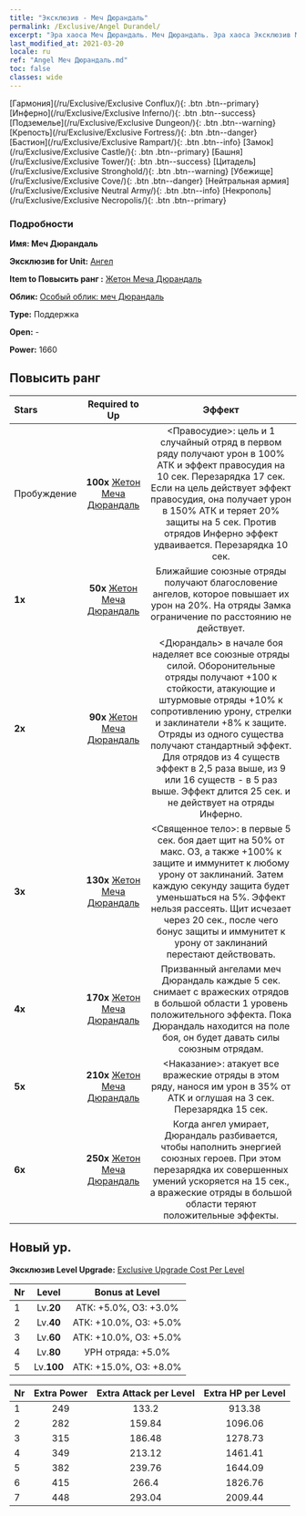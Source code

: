 ```yaml
---
title: "Эксклюзив - Меч Дюрандаль"
permalink: /Exclusive/Angel Durandel/
excerpt: "Эра хаоса Меч Дюрандаль. Меч Дюрандаль. Эра хаоса Эксклюзив Меч Дюрандаль. Ангел Эксклюзив."
last_modified_at: 2021-03-20
locale: ru
ref: "Angel Меч Дюрандаль.md"
toc: false
classes: wide
---
```

 [Гармония](/ru/Exclusive/Exclusive Conflux/){: .btn .btn--primary} [Инферно](/ru/Exclusive/Exclusive Inferno/){: .btn .btn--success} [Подземелье](/ru/Exclusive/Exclusive Dungeon/){: .btn .btn--warning} [Крепость](/ru/Exclusive/Exclusive Fortress/){: .btn .btn--danger} [Бастион](/ru/Exclusive/Exclusive Rampart/){: .btn .btn--info} [Замок](/ru/Exclusive/Exclusive Castle/){: .btn .btn--primary} [Башня](/ru/Exclusive/Exclusive Tower/){: .btn .btn--success} [Цитадель](/ru/Exclusive/Exclusive Stronghold/){: .btn .btn--warning} [Убежище](/ru/Exclusive/Exclusive Cove/){: .btn .btn--danger} [Нейтральная армия](/ru/Exclusive/Exclusive Neutral Army/){: .btn .btn--info} [Некрополь](/ru/Exclusive/Exclusive Necropolis/){: .btn .btn--primary} 

### Подробности
 **Имя: Меч Дюрандаль** 

 **Эксклюзив for Unit:** [Ангел](/ru/units/Angel/) 

 **Item to Повысить ранг :** [Жетон Меча Дюрандаль](/ru/Items/con_973/)

 **Облик:** [Особый облик: меч Дюрандаль](/ru/Items/con_641/)

 **Type:** Поддержка

 **Open:** -

 **Power:** 1660

## Повысить ранг 

  |     Stars    |  Required to Up | Эффект |
  |:-------------|:---------------:|:---------------:|
  |  Пробуждение  | **100x** [Жетон Меча Дюрандаль](/ru/Items/con_973/) | <Правосудие>: цель и 1 случайный отряд в первом ряду получают урон в 100% АТК и эффект правосудия на 10 сек. Перезарядка 17 сек. Если на цель действует эффект правосудия, она получает урон в 150% АТК и теряет 20% защиты на 5 сек. Против отрядов Инферно эффект удваивается. Перезарядка 10 сек. |
  | **1x** <i class="fas fa-star"/> | **50x** [Жетон Меча Дюрандаль](/ru/Items/con_973/) | Ближайшие союзные отряды получают благословение ангелов, которое повышает их урон на 20%. На отряды Замка ограничение по расстоянию не действует. |
  | **2x** <i class="fas fa-star"/> | **90x** [Жетон Меча Дюрандаль](/ru/Items/con_973/) | <Дюрандаль> в начале боя наделяет все союзные отряды силой. Оборонительные отряды получают +100 к стойкости, атакующие и штурмовые отряды +10% к сопротивлению урону, стрелки и заклинатели +8% к защите. Отряды из одного существа получают стандартный эффект. Для отрядов из 4 существ эффект в 2,5 раза выше, из 9 или 16 существ - в 5 раз выше. Эффект длится 25 сек. и не действует на отряды Инферно. |
  | **3x** <i class="fas fa-star"/> | **130x** [Жетон Меча Дюрандаль](/ru/Items/con_973/) | <Священное тело>: в первые 5 сек. боя дает щит на 50% от макс. ОЗ, а также +100% к защите и иммунитет к любому урону от заклинаний. Затем каждую секунду защита будет уменьшаться на 5%. Эффект нельзя рассеять. Щит исчезает через 20 сек., после чего бонус защиты и иммунитет к урону от заклинаний перестают действовать. |
  | **4x** <i class="fas fa-star"/> | **170x** [Жетон Меча Дюрандаль](/ru/Items/con_973/) | Призванный ангелами меч Дюрандаль каждые 5 сек. снимает с вражеских отрядов в большой области 1 уровень положительного эффекта. Пока Дюрандаль находится на поле боя, он будет давать силы союзным отрядам. |
  | **5x** <i class="fas fa-star"/> | **210x** [Жетон Меча Дюрандаль](/ru/Items/con_973/) | <Наказание>: атакует все вражеские отряды в этом ряду, нанося им урон в 35% от АТК и оглушая на 3 сек. Перезарядка 15 сек. |
  | **6x** <i class="fas fa-star"/> | **250x** [Жетон Меча Дюрандаль](/ru/Items/con_973/) | Когда ангел умирает, Дюрандаль разбивается, чтобы наполнить энергией союзных героев. При этом перезарядка их совершенных умений ускоряется на 15 сек., а вражеские отряды в большой области теряют положительные эффекты. |


## Новый ур.
 **Эксклюзив Level Upgrade:** [Exclusive Upgrade Cost Per Level](/Exclusive/ExclusiveUpgradeCostPerLevel/)

  |  Nr  |   Level  | Bonus at Level |
  |:-----|:--------:|:--------------:|
  | 1 | Lv.**20** | АТК: +5.0%, ОЗ: +3.0% |
  | 2 | Lv.**40** | АТК: +10.0%, ОЗ: +5.0% |
  | 3 | Lv.**60** | АТК: +10.0%, ОЗ: +5.0% |
  | 4 | Lv.**80** | УРН отряда: +5.0% |
  | 5 | Lv.**100** | АТК: +15.0%, ОЗ: +8.0% |


  |  Nr  |  Extra Power | Extra Attack per Level | Extra HP per Level |
  |:-----|:--------:|:--------:|:--------:|
  | 1 | 249 | 133.2 | 913.38 |
  | 2 | 282 | 159.84 | 1096.06 |
  | 3 | 315 | 186.48 | 1278.73 |
  | 4 | 349 | 213.12 | 1461.41 |
  | 5 | 382 | 239.76 | 1644.09 |
  | 6 | 415 | 266.4 | 1826.76 |
  | 7 | 448 | 293.04 | 2009.44 |


